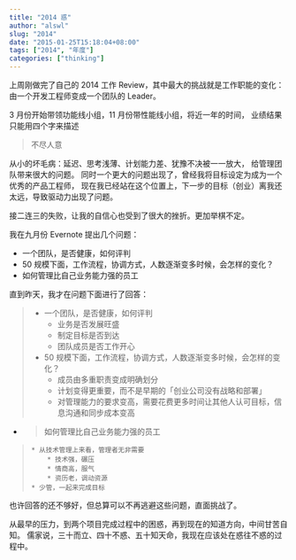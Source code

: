 ```yaml
---
title: "2014 惑"
author: "alswl"
slug: "2014"
date: "2015-01-25T15:18:04+08:00"
tags: ["2014", "年度"]
categories: ["thinking"]
---
```



上周刚做完了自己的 2014 工作 Review，其中最大的挑战就是工作职能的变化：
由一个开发工程师变成一个团队的 Leader。

3 月份开始带领功能线小组，11 月份带性能线小组，将近一年的时间，
业绩结果只能用四个字来描述

> 不尽人意

<!-- more -->

从小的坏毛病：延迟、思考浅薄、计划能力差、犹豫不决被一一放大，
给管理团队带来很大的问题。
同时一个更大的问题出现了，曾经我将目标设定为成为一个优秀的产品工程师，
现在我已经站在这个位置上，下一步的目标（创业）离我还太远，导致驱动力出现了问题。

接二连三的失败，让我的自信心也受到了很大的挫折。更加举棋不定。

我在九月份 Evernote 提出几个问题：

* 一个团队，是否健康，如何评判
* 50 规模下面，工作流程，协调方式，人数逐渐变多时候，会怎样的变化？
* 如何管理比自己业务能力强的员工

直到昨天，我才在问题下面进行了回答：

> * 一个团队，是否健康，如何评判
>     * 业务是否发展旺盛
>     * 制定目标是否到达
>     * 团队成员是否工作开心
> * 50 规模下面，工作流程，协调方式，人数逐渐变多时候，会怎样的变化？
>     * 成员由多重职责变成明确划分
>     * 计划变得更重要，而不是早期的「创业公司没有战略和部署」
>     * 对管理能力的要求变高，需要花费更多时间让其他人认可目标，信息沟通和同步成本变高
* > 如何管理比自己业务能力强的员工
>     * 从技术管理上来看，管理者无非需要
>         * 技术强，碾压
>         * 情商高，服气
>         * 资历老，调动资源
>     * 少管，一起来完成目标

也许回答的还不够好，但总算可以不再逃避这些问题，直面挑战了。

从最早的压力，到两个项目完成过程中的困惑，再到现在的知道方向，中间甘苦自知。
儒家说，三十而立、四十不惑、五十知天命，我现在应该处在惑往不惑的过程中。
